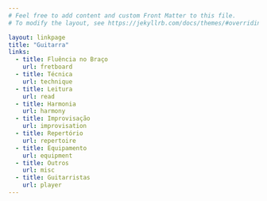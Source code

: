 ```yaml
---
# Feel free to add content and custom Front Matter to this file.
# To modify the layout, see https://jekyllrb.com/docs/themes/#overriding-theme-defaults

layout: linkpage
title: "Guitarra"
links:
  - title: Fluência no Braço
    url: fretboard
  - title: Técnica
    url: technique
  - title: Leitura
    url: read
  - title: Harmonia
    url: harmony
  - title: Improvisação
    url: improvisation
  - title: Repertório
    url: repertoire
  - title: Equipamento
    url: equipment
  - title: Outros
    url: misc
  - title: Guitarristas
    url: player
---
```

